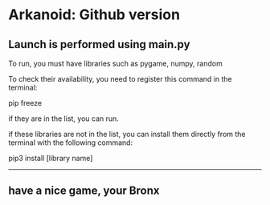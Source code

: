 # Arkanoid: Github version

Launch is performed using main.py
------------------------------------
To run, you must have libraries such as pygame, numpy, random

To check their availability, you need to register this command in the terminal: 

pip freeze

if they are in the list, you can run.

if these libraries are not in the list, you can install them directly from the terminal with the following command:

pip3 install [library name]

------------------------------------
**have a nice game, your Bronx**
------------------------------------
